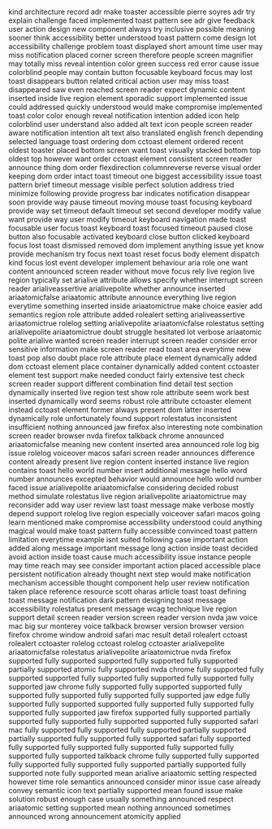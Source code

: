 kind architecture record adr make toaster accessible pierre soyres adr try explain challenge faced implemented toast pattern see adr give feedback user action design new component always try inclusive possible meaning sooner think accessibility better understood toast pattern come design lot accessibility challenge problem toast displayed short amount time user may miss notification placed corner screen therefore people screen magnifier may totally miss reveal intention color green success red error cause issue colorblind people may contain button focusable keyboard focus may lost toast disappears button related critical action user may miss toast disappeared saw even reached screen reader expect dynamic content inserted inside live region element sporadic support implemented issue could addressed quickly understood would make compromise implemented toast color color enough reveal notification intention added icon help colorblind user understand also added alt text icon people screen reader aware notification intention alt text also translated english french depending selected language toast ordering dom cctoast element ordered recent oldest toaster placed bottom screen want toast visually stacked bottom top oldest top however want order cctoast element consistent screen reader announce thing dom order flexdirection columnreverse reverse visual order keeping dom order intact toast timeout one biggest accessibility issue toast pattern brief timeout message visible perfect solution address tried minimize following provide progress bar indicates notification disappear soon provide way pause timeout moving mouse toast focusing keyboard provide way set timeout default timeout set second developer modify value want provide way user modify timeout keyboard navigation made toast focusable user focus toast keyboard toast focused timeout paused close button also focusable activated keyboard close button clicked keyboard focus lost toast dismissed removed dom implement anything issue yet know provide mechanism try focus next toast reset focus body element dispatch kind focus lost event developer implement behaviour aria role one want content announced screen reader without move focus rely live region live region typically set arialive attribute allows specify whether interrupt screen reader arialiveassertive arialivepolite whether announce inserted ariaatomicfalse ariaatomic attribute announce everything live region everytime something inserted inside ariaatomictrue make choice easier add semantics region role attribute added rolealert setting arialiveassertive ariaatomictrue rolelog setting arialivepolite ariaatomicfalse rolestatus setting arialivepolite ariaatomictrue doubt struggle hesitated lot verbose ariaatomic polite arialive wanted screen reader interrupt screen reader consider error sensitive information make screen reader read toast area everytime new toast pop also doubt place role attribute place element dynamically added dom cctoast element place container dynamically added content cctoaster element test support make needed conduct fairly extensive test check screen reader support different combination find detail test section dynamically inserted live region test show role attribute seem work best inserted dynamically word seems robust role attribute cctoaster element instead cctoast element former always present dom latter inserted dynamically role unfortunately found support rolestatus inconsistent insufficient nothing announced jaw firefox also interesting note combination screen reader browser nvda firefox talkback chrome announced ariaatomicfalse meaning new content inserted area announced role log big issue rolelog voiceover macos safari screen reader announces difference content already present live region content inserted instance live region contains toast hello world number insert additional message hello word number announces excepted behavior would announce hello world number faced issue arialivepolite ariaatomicfalse considering decided robust method simulate rolestatus live region arialivepolite ariaatomictrue may reconsider add way user review last toast message make verbose mostly depend support rolelog live region especially voiceover safari macos going learn mentioned make compromise accessibility understood could anything magical would make toast pattern fully accessible convinced toast pattern limitation everytime example isnt suited following case important action added along message important message long action inside toast decided avoid action inside toast cause much accessibility issue instance people may time reach may see consider important action placed accessible place persistent notification already thought next step would make notification mechanism accessible thought component help user review notification taken place reference resource scott oharas article toast toast defining toast message notification dark pattern designing toast message accessibility rolestatus present message wcag technique live region support detail screen reader version screen reader version nvda jaw voice mac big sur monterey voice talkback browser version browser version firefox chrome window android safari mac result detail rolealert cctoast rolealert cctoaster rolelog cctoast rolelog cctoaster arialivepolite ariaatomicfalse rolestatus arialivepolite ariaatomictrue nvda firefox supported fully supported supported fully supported fully supported partially supported atomic fully supported nvda chrome fully supported fully supported supported fully supported fully supported fully supported fully supported jaw chrome fully supported fully supported supported fully supported fully supported fully supported fully supported jaw edge fully supported fully supported supported fully supported fully supported fully supported fully supported jaw firefox supported fully supported partially supported fully supported fully supported supported fully supported safari mac fully supported fully supported fully supported partially supported partially supported fully supported fully supported safari fully supported fully supported fully supported fully supported fully supported fully supported fully supported talkback chrome fully supported fully supported fully supported fully supported fully supported partially supported fully supported note fully supported mean arialive ariaatomic setting respected however time role semantics announced consider minor issue case already convey semantic icon text partially supported mean found issue make solution robust enough case usually something announced respect ariaatomic setting supported mean nothing announced sometimes announced wrong announcement atomicity applied